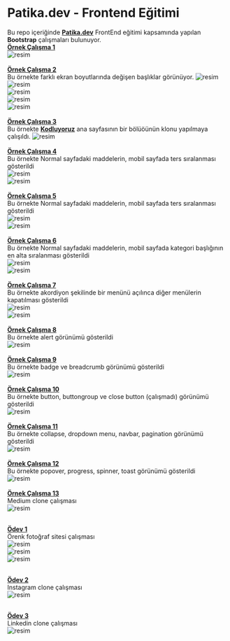 # Patika.dev - Frontend Eğitimi
Bu repo içeriğinde **[Patika.dev](https://www.patika.dev/)** FrontEnd eğitimi kapsamında yapılan **Bootstrap** çalışmaları bulunuyor.\
**[Örnek Çalışma 1](/bootstrap/bootstrap1.html)**
<BR>
![resim](../screen_shots/bootstrap-01.jpg) <BR>
<BR>
**[Örnek Çalışma 2](/bootstrap/bootstrap2.html)**
<BR>
Bu örnekte farklı ekran boyutlarında değişen başlıklar görünüyor.
![resim](../screen_shots/bootstrap-02.jpg) <BR>
![resim](../screen_shots/bootstrap-03.jpg) <BR>
![resim](../screen_shots/bootstrap-04.jpg) <BR>
![resim](../screen_shots/bootstrap-05.jpg) <BR>
![resim](../screen_shots/bootstrap-06.jpg) <BR>
<BR>
**[Örnek Çalışma 3](/bootstrap/bootstrap3.html)**
<BR>
Bu örnekte **[Kodluyoruz](https://kodluyoruz.org)** ana sayfasının bir bölüöünün klonu yapılmaya çalışıldı.
![resim](../screen_shots/bootstrap-07.jpg) <BR>
<BR>
**[Örnek Çalışma 4](/bootstrap/bootstrap4.html)**
<BR>
Bu örnekte Normal sayfadaki maddelerin, mobil sayfada ters sıralanması gösterildi<BR>
![resim](../screen_shots/bootstrap-08.jpg) <BR>
![resim](../screen_shots/bootstrap-09.jpg) <BR>
<BR>
**[Örnek Çalışma 5](/bootstrap/bootstrap5.html)**
<BR>
Bu örnekte Normal sayfadaki maddelerin, mobil sayfada ters sıralanması gösterildi<BR>
![resim](../screen_shots/bootstrap-10.jpg) <BR>
![resim](../screen_shots/bootstrap-11.jpg) <BR>
<BR>
**[Örnek Çalışma 6](/bootstrap/bootstrap6.html)**
<BR>
Bu örnekte Normal sayfadaki maddelerin, mobil sayfada kategori başlığının en alta sıralanması gösterildi<BR>
![resim](../screen_shots/bootstrap-12.jpg) <BR>
![resim](../screen_shots/bootstrap-13.jpg) <BR>
<BR>
**[Örnek Çalışma 7](/bootstrap/bootstrap7.html)**
<BR>
Bu örnekte akordiyon şekilinde bir menünü açılınca diğer menülerin kapatılması gösterildi<BR>
![resim](../screen_shots/bootstrap-14.jpg) <BR>
![resim](../screen_shots/bootstrap-15.jpg) <BR>
<BR>
**[Örnek Çalışma 8](/bootstrap/bootstrap8.html)**
<BR>
Bu örnekte alert görünümü gösterildi<BR>
![resim](../screen_shots/bootstrap-16.jpg) <BR>
<BR>
**[Örnek Çalışma 9](/bootstrap/bootstrap9.html)**
<BR>
Bu örnekte badge ve breadcrumb görünümü gösterildi<BR>
![resim](../screen_shots/bootstrap-17.jpg) <BR>
<BR>
**[Örnek Çalışma 10](/bootstrap/bootstrap10.html)**
<BR>
Bu örnekte button, buttongroup ve close button (çalışmadı) görünümü gösterildi<BR>
![resim](../screen_shots/bootstrap-18.jpg) <BR>
<BR>
**[Örnek Çalışma 11](/bootstrap/bootstrap11.html)**
<BR>
Bu örnekte collapse, dropdown menu, navbar, pagination görünümü gösterildi<BR>
![resim](../screen_shots/bootstrap-19.jpg) <BR>
<BR>
**[Örnek Çalışma 12](/bootstrap/bootstrap12.html)**
<BR>
Bu örnekte popover, progress, spinner, toast görünümü gösterildi<BR>
![resim](../screen_shots/bootstrap-20.jpg) <BR>
<BR>
**[Örnek Çalışma 13](/bootstrap/medium-clone.html)**
<BR>
Medium clone çalışması<BR>
![resim](../screen_shots/bootstrap-21-MediumClone.jpg) <BR>
<BR>
<!-- @import "[TOC]" {cmd="toc" depthFrom=1 depthTo=6 orderedList=false} -->

**[Ödev 1](/bootstrap/odev1/index.html)**
<BR>
Örenk fotoğraf sitesi çalışması<BR>
![resim](../screen_shots/bootstrap-23-odev1.jpg) <BR>
![resim](../screen_shots/bootstrap-24-odev1.jpg) <BR>
![resim](../screen_shots/bootstrap-24-odev1.jpg) <BR>
<BR>

**[Ödev 2](/bootstrap/odev2/index.html)**
<BR>
Instagram clone çalışması<BR>
![resim](../screen_shots/bootstrap-22-odev2.jpg) <BR>
<BR>

**[Ödev 3](/bootstrap/odev3/index.html)**
<BR>
Linkedin clone çalışması<BR>
![resim](../screen_shots/bootstrap-26-odev3.jpg) <BR>
<BR>